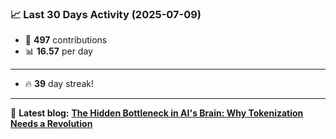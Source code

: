 <!--START_STATS-->
### 📈 Last 30 Days Activity (2025-07-09)  
- 🧮 **497** contributions  
- 📊 **16.57** per day
---
- 🔥 **39** day streak!
---
📝 **Latest blog:** [**The Hidden Bottleneck in AI's Brain: Why Tokenization Needs a Revolution**](https://andriak.com/blog/tokenization-revolution)
<!--END_STATS-->
